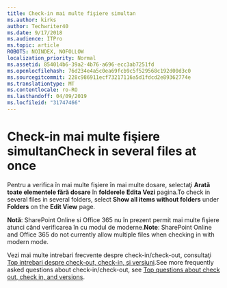 ```yaml
---
title: Check-in mai multe fişiere simultan
ms.author: kirks
author: Techwriter40
ms.date: 9/17/2018
ms.audience: ITPro
ms.topic: article
ROBOTS: NOINDEX, NOFOLLOW
localization_priority: Normal
ms.assetid: 854014b6-39a2-4b76-a696-ecc3ab7251fd
ms.openlocfilehash: 76d234e4a5c0ea69fcb9c5f529568c192d00d3c0
ms.sourcegitcommit: 228c986911ecf73217116a5d1fdcd2e89362774e
ms.translationtype: MT
ms.contentlocale: ro-RO
ms.lasthandoff: 04/09/2019
ms.locfileid: "31747466"
---
```

# <a name="check-in-several-files-at-once"></a><span data-ttu-id="e1276-102">Check-in mai multe fişiere simultan</span><span class="sxs-lookup"><span data-stu-id="e1276-102">Check in several files at once</span></span>

<span data-ttu-id="e1276-103">Pentru a verifica în mai multe fişiere în mai multe dosare, selectaţi **Arată toate elementele fără dosare** în **folderele** **Edita Vezi** pagina.</span><span class="sxs-lookup"><span data-stu-id="e1276-103">To check in several files in several folders, select **Show all items without folders** under **Folders** on the **Edit View** page.</span></span> 
  
 <span data-ttu-id="e1276-104">**Notă**: SharePoint Online si Office 365 nu în prezent permit mai multe fişiere atunci când verificarea în cu modul de moderne.</span><span class="sxs-lookup"><span data-stu-id="e1276-104">**Note**: SharePoint Online and Office 365 do not currently allow multiple files when checking in with modern mode.</span></span> 
  
<span data-ttu-id="e1276-105">Vezi mai multe intrebari frecvente despre check-in/check-out, consultaţi [Top intrebari despre check-out, check-in, şi versiuni](https://go.microsoft.com/fwlink/?linkid=2018786).</span><span class="sxs-lookup"><span data-stu-id="e1276-105">See more frequently asked questions about check-in/check-out, see [Top questions about check out, check in, and versions](https://go.microsoft.com/fwlink/?linkid=2018786).</span></span>
  

